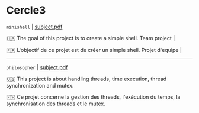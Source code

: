 # Cercle3

`minishell` |   [subject.pdf](https://cdn.intra.42.fr/pdf/pdf/66947/en.subject.pdf)

:us: The goal of this project is to create a simple shell. Team project |

:fr: L'objectif de ce projet est de créer un simple shell. Projet d'equipe |

- - -

`philosopher`   |   [subject.pdf](https://cdn.intra.42.fr/pdf/pdf/66944/en.subject.pdf)

:us: This project is about handling threads, time execution, thread synchronization and mutex.

:fr: Ce projet concerne la gestion des threads, l'exécution du temps, la synchronisation des threads et le mutex.
